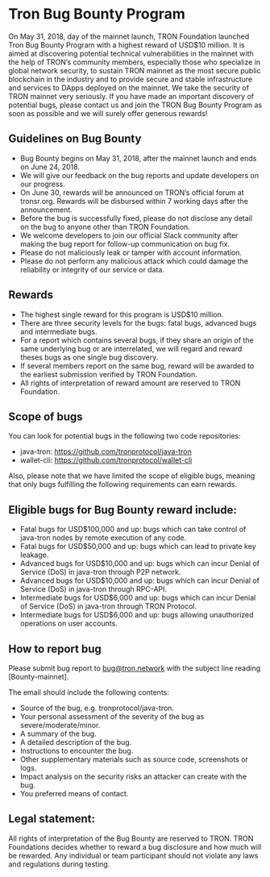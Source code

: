 # Tron Bug Bounty Program

On May 31, 2018, day of the mainnet launch, TRON Foundation launched Tron Bug Bounty Program with a highest reward of USD$10 million. It is aimed at discovering potential technical vulnerabilities in the mainnet with the help of TRON’s community members, especially those who specialize in global network security, to sustain TRON mainnet as the most secure public blockchain in the industry and to provide secure and stable infrastructure and services to DApps deployed on the mainnet. We take the security of TRON mainnet very seriously. If you have made an important discovery of potential bugs, please contact us and join the TRON Bug Bounty Program as soon as possible and we will surely offer generous rewards!

## Guidelines on Bug Bounty

+ Bug Bounty begins on May 31, 2018, after the mainnet launch and ends on June 24, 2018.
+ We will give our feedback on the bug reports and update developers on our progress.
+ On June 30, rewards will be announced on TRON’s official forum at tronsr.org. Rewards will be disbursed within 7 working days after the announcement.
+ Before the bug is successfully fixed, please do not disclose any detail on the bug to anyone other than TRON Foundation.
+ We welcome developers to join our official Slack community after making the bug report for follow-up communication on bug fix.
+ Please do not maliciously leak or tamper with account information.
+ Please do not perform any malicious attack which could damage the reliability or integrity of our service or data.

## Rewards

+ The highest single reward for this program is USD$10 million.
+ There are three security levels for the bugs: fatal bugs, advanced bugs and intermediate bugs.
+ For a report which contains several bugs, if they share an origin of the same underlying bug or are interrelated, we will regard and reward theses bugs as one single bug discovery.
+ If several members report on the same bug, reward will be awarded to the earliest submission verified by TRON Foundation.
+ All rights of interpretation of reward amount are reserved to TRON Foundation.

## Scope of bugs

You can look for potential bugs in the following two code repositories:
+ java-tron:   https://github.com/tronprotocol/java-tron 
+ wallet-cli:   https://github.com/tronprotocol/wallet-cli

Also, please note that we have limited the scope of eligible bugs, meaning that only bugs fulfilling the following requirements can earn rewards.

## Eligible bugs for Bug Bounty reward include:

+ Fatal bugs for USD$100,000 and up: bugs which can take control of java-tron nodes by remote execution of any code.
+ Fatal bugs for USD$50,000 and up: bugs which can lead to private key leakage.
+ Advanced bugs for USD$10,000 and up: bugs which can incur Denial of Service (DoS) in java-tron through P2P network.
+ Advanced bugs for USD$10,000 and up: bugs which can incur Denial of Service (DoS) in java-tron through RPC-API.
+ Intermediate bugs for USD$6,000 and up: bugs which can incur Denial of Service (DoS) in java-tron through TRON Protocol.
+ Intermediate bugs for USD$6,000 and up: bugs allowing unauthorized operations on user accounts.

## How to report bug

Please submit bug report to bug@tron.network with the subject line reading [Bounty-mainnet].

The email should include the following contents:
+ Source of the bug, e.g. tronprotocol/java-tron.
+ Your personal assessment of the severity of the bug as severe/moderate/minor.
+ A summary of the bug.
+ A detailed description of the bug.
+ Instructions to encounter the bug.
+ Other supplementary materials such as source code, screenshots or logs.
+ Impact analysis on the security risks an attacker can create with the bug.
+ You preferred means of contact.

## Legal statement:

All rights of interpretation of the Bug Bounty are reserved to TRON. TRON Foundations decides whether to reward a bug disclosure and how much will be rewarded. Any individual or team participant should not violate any laws and regulations during testing.
